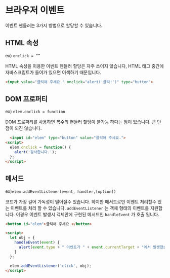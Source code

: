 # 브라우저 이벤트

이벤트 핸들러는 3가지 방법으로 할당할 수 있습니다.

## HTML 속성

ex) `onclick = “”`

HTML 속성을 이용한 이벤트 헨들러 할당은 자주 쓰이지 않습니다, HTML 태그 중간에 자바스크립트가 들어가 있으면 어색하기 때문입니다.

```html
<input value="클릭해 주세요." onclick="alert('클릭!')" type="button">
```

## DOM 프로퍼티

ex) `elem.onclick = function`

DOM 프로퍼티를 사용하면 복수의 핸들러 할당이 불가능 하다는 점이 있습니다. 큰 단점이 되진 않습니다.

```html
  <input id="elem" type="button" value="클릭해 주세요.">
<script>
  elem.onclick = function() {
    alert('감사합니다.');
  };
</script>
```

## 메서드

ex)`elem.addEventListener(event, handler,[option])`

코드가 가장 길어 가독성이 떨어질수 있습니다. 하지만 메서드로만 이벤트 처리할수 있는 이벤트를 처리 할 수 있습니다. `addEventListener` 는 객체 형태의 이벤트를 지원합니다. 이경우 이벤트 발생시 객체안에 구현된 메서드인 `handleEvent` 가 호출 됩니다.

```html
<button id="elem">클릭해 주세요.</button>

<script>
  let obj = {
    handleEvent(event) {
      alert(event.type + " 이벤트가 " + event.currentTarget + "에서 발생했습니다.");
    }
  };

  elem.addEventListener('click', obj);
</script>
```
